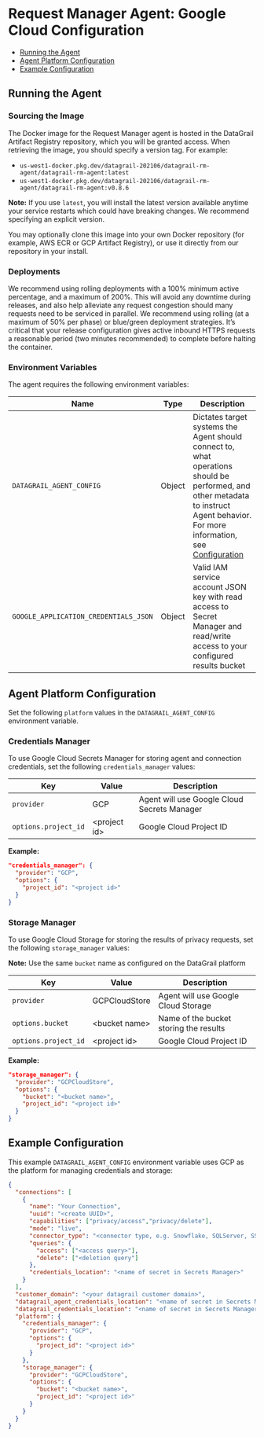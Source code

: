# Request Manager Agent: Google Cloud Configuration

- [Running the Agent](#running-the-agent)
- [Agent Platform Configuration](#agent-platform-configuration)
- [Example Configuration](#example-configuration)

## Running the Agent

### Sourcing the Image

The Docker image for the Request Manager agent is hosted in the DataGrail Artifact Registry repository, which you will be granted access. When retrieving the image, you should specify a version tag. For example:

- `us-west1-docker.pkg.dev/datagrail-202106/datagrail-rm-agent/datagrail-rm-agent:latest`
- `us-west1-docker.pkg.dev/datagrail-202106/datagrail-rm-agent/datagrail-rm-agent:v0.8.6`

**Note:** If you use `latest`, you will install the latest version available anytime your service restarts which could have breaking changes. We recommend specifying an explicit version.

You may optionally clone this image into your own Docker repository (for example, AWS ECR or GCP Artifact Registry), or use it directly from our repository in your install.

### Deployments

We recommend using rolling deployments with a 100% minimum active percentage, and a maximum of 200%. This will avoid any downtime during releases, and also help alleviate any request congestion should many requests need to be serviced in parallel. We recommend using rolling (at a maximum of 50% per phase) or blue/green deployment strategies. It’s critical that your release configuration gives active inbound HTTPS requests a reasonable period (two minutes recommended) to complete before halting the container.

### Environment Variables

The agent requires the following environment variables:

| Name                                  | Type   | Description |
|---------------------------------------|--------|-------------|
| `DATAGRAIL_AGENT_CONFIG`              | Object | Dictates target systems the Agent should connect to, what operations should be performed, and other metadata to instruct Agent behavior. For more information, see [Configuration](../CONFIGURATION.md) |
| `GOOGLE_APPLICATION_CREDENTIALS_JSON` | Object | Valid IAM service account JSON key with read access to Secret Manager and read/write access to your configured results bucket |

## Agent Platform Configuration

Set the following `platform` values in the `DATAGRAIL_AGENT_CONFIG` environment variable.

### Credentials Manager

To use Google Cloud Secrets Manager for storing agent and connection credentials, set the following `credentials_manager` values:

| Key                  | Value          | Description |
|----------------------|----------------|-------------|
| `provider`           | GCP            | Agent will use Google Cloud Secrets Manager |
| `options.project_id` | \<project id\> | Google Cloud Project ID |

**Example:**

```json
"credentials_manager": {
  "provider": "GCP",
  "options": {
    "project_id": "<project id>"
  }
}
```

### Storage Manager

To use Google Cloud Storage for storing the results of privacy requests, set the following `storage_manager` values:

**Note:** Use the same `bucket` name as configured on the DataGrail platform

| Key                  | Value           | Description |
|----------------------|-----------------|-------------|
| `provider`           | GCPCloudStore   | Agent will use Google Cloud Storage |
| `options.bucket`     | \<bucket name\> | Name of the bucket storing the results |
| `options.project_id` | \<project id\>  | Google Cloud Project ID |

**Example:**

```json
"storage_manager": {
  "provider": "GCPCloudStore",
  "options": {
    "bucket": "<bucket name>",
    "project_id": "<project id>"
  }
}
```

## Example Configuration

This example `DATAGRAIL_AGENT_CONFIG` environment variable uses GCP as the platform for managing credentials and storage:

```json
{
  "connections": [
    {
      "name": "Your Connection",
      "uuid": "<create UUID>",
      "capabilities": ["privacy/access","privacy/delete"],
      "mode": "live",
      "connector_type": "<connector type, e.g. Snowflake, SQLServer, SSH>",
      "queries": {
        "access": ["<access query>"],
        "delete": ["<deletion query"]
      },
      "credentials_location": "<name of secret in Secrets Manager>"
    }
  ],
  "customer_domain": "<your datagrail customer domain>",
  "datagrail_agent_credentials_location": "<name of secret in Secrets Manager>",
  "datagrail_credentials_location": "<name of secret in Secrets Manager>",
  "platform": {
    "credentials_manager": {
      "provider": "GCP",
      "options": {
        "project_id": "<project id>"
      }
    },
    "storage_manager": {
      "provider": "GCPCloudStore",
      "options": {
        "bucket": "<bucket name>",
        "project_id": "<project id>"
      }
    }
  }
}
```

